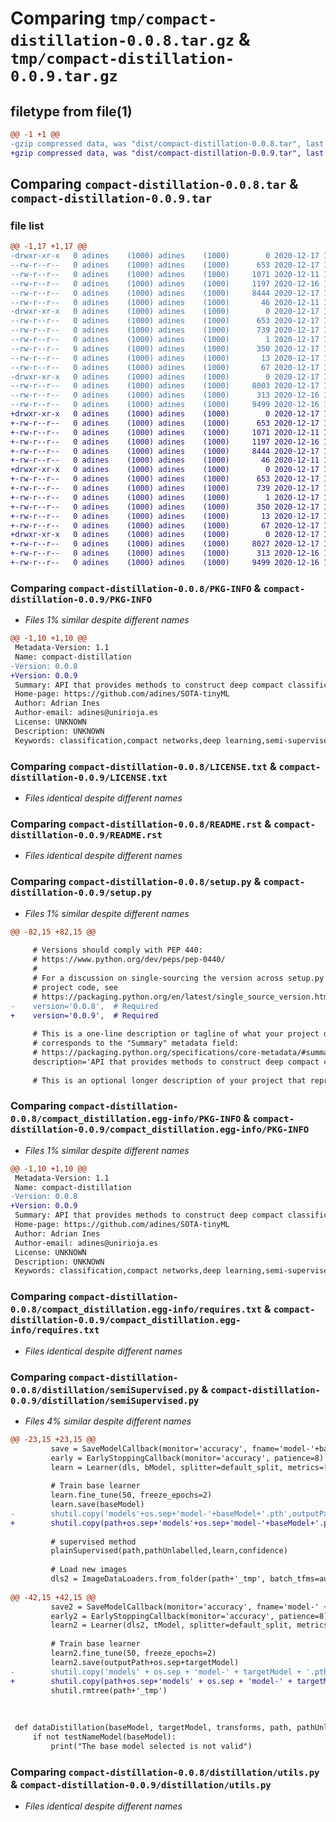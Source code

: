 # Comparing `tmp/compact-distillation-0.0.8.tar.gz` & `tmp/compact-distillation-0.0.9.tar.gz`

## filetype from file(1)

```diff
@@ -1 +1 @@
-gzip compressed data, was "dist/compact-distillation-0.0.8.tar", last modified: Thu Dec 17 12:08:14 2020, max compression
+gzip compressed data, was "dist/compact-distillation-0.0.9.tar", last modified: Thu Dec 17 12:34:29 2020, max compression
```

## Comparing `compact-distillation-0.0.8.tar` & `compact-distillation-0.0.9.tar`

### file list

```diff
@@ -1,17 +1,17 @@
-drwxr-xr-x   0 adines    (1000) adines    (1000)        0 2020-12-17 12:08:14.000000 compact-distillation-0.0.8/
--rw-r--r--   0 adines    (1000) adines    (1000)      653 2020-12-17 12:08:14.000000 compact-distillation-0.0.8/PKG-INFO
--rw-r--r--   0 adines    (1000) adines    (1000)     1071 2020-12-11 12:52:05.000000 compact-distillation-0.0.8/LICENSE.txt
--rw-r--r--   0 adines    (1000) adines    (1000)     1197 2020-12-16 16:41:18.000000 compact-distillation-0.0.8/README.rst
--rw-r--r--   0 adines    (1000) adines    (1000)     8444 2020-12-17 12:08:09.000000 compact-distillation-0.0.8/setup.py
--rw-r--r--   0 adines    (1000) adines    (1000)       46 2020-12-11 12:52:32.000000 compact-distillation-0.0.8/MANIFEST.in
-drwxr-xr-x   0 adines    (1000) adines    (1000)        0 2020-12-17 12:08:14.000000 compact-distillation-0.0.8/compact_distillation.egg-info/
--rw-r--r--   0 adines    (1000) adines    (1000)      653 2020-12-17 12:08:13.000000 compact-distillation-0.0.8/compact_distillation.egg-info/PKG-INFO
--rw-r--r--   0 adines    (1000) adines    (1000)      739 2020-12-17 12:08:13.000000 compact-distillation-0.0.8/compact_distillation.egg-info/requires.txt
--rw-r--r--   0 adines    (1000) adines    (1000)        1 2020-12-17 12:08:13.000000 compact-distillation-0.0.8/compact_distillation.egg-info/dependency_links.txt
--rw-r--r--   0 adines    (1000) adines    (1000)      350 2020-12-17 12:08:13.000000 compact-distillation-0.0.8/compact_distillation.egg-info/SOURCES.txt
--rw-r--r--   0 adines    (1000) adines    (1000)       13 2020-12-17 12:08:13.000000 compact-distillation-0.0.8/compact_distillation.egg-info/top_level.txt
--rw-r--r--   0 adines    (1000) adines    (1000)       67 2020-12-17 12:08:14.000000 compact-distillation-0.0.8/setup.cfg
-drwxr-xr-x   0 adines    (1000) adines    (1000)        0 2020-12-17 12:08:14.000000 compact-distillation-0.0.8/distillation/
--rw-r--r--   0 adines    (1000) adines    (1000)     8003 2020-12-17 12:08:09.000000 compact-distillation-0.0.8/distillation/semiSupervised.py
--rw-r--r--   0 adines    (1000) adines    (1000)      313 2020-12-16 17:48:57.000000 compact-distillation-0.0.8/distillation/__init__.py
--rw-r--r--   0 adines    (1000) adines    (1000)     9499 2020-12-16 16:37:39.000000 compact-distillation-0.0.8/distillation/utils.py
+drwxr-xr-x   0 adines    (1000) adines    (1000)        0 2020-12-17 12:34:29.000000 compact-distillation-0.0.9/
+-rw-r--r--   0 adines    (1000) adines    (1000)      653 2020-12-17 12:34:29.000000 compact-distillation-0.0.9/PKG-INFO
+-rw-r--r--   0 adines    (1000) adines    (1000)     1071 2020-12-11 12:52:05.000000 compact-distillation-0.0.9/LICENSE.txt
+-rw-r--r--   0 adines    (1000) adines    (1000)     1197 2020-12-16 16:41:18.000000 compact-distillation-0.0.9/README.rst
+-rw-r--r--   0 adines    (1000) adines    (1000)     8444 2020-12-17 12:34:27.000000 compact-distillation-0.0.9/setup.py
+-rw-r--r--   0 adines    (1000) adines    (1000)       46 2020-12-11 12:52:32.000000 compact-distillation-0.0.9/MANIFEST.in
+drwxr-xr-x   0 adines    (1000) adines    (1000)        0 2020-12-17 12:34:29.000000 compact-distillation-0.0.9/compact_distillation.egg-info/
+-rw-r--r--   0 adines    (1000) adines    (1000)      653 2020-12-17 12:34:29.000000 compact-distillation-0.0.9/compact_distillation.egg-info/PKG-INFO
+-rw-r--r--   0 adines    (1000) adines    (1000)      739 2020-12-17 12:34:29.000000 compact-distillation-0.0.9/compact_distillation.egg-info/requires.txt
+-rw-r--r--   0 adines    (1000) adines    (1000)        1 2020-12-17 12:34:29.000000 compact-distillation-0.0.9/compact_distillation.egg-info/dependency_links.txt
+-rw-r--r--   0 adines    (1000) adines    (1000)      350 2020-12-17 12:34:29.000000 compact-distillation-0.0.9/compact_distillation.egg-info/SOURCES.txt
+-rw-r--r--   0 adines    (1000) adines    (1000)       13 2020-12-17 12:34:29.000000 compact-distillation-0.0.9/compact_distillation.egg-info/top_level.txt
+-rw-r--r--   0 adines    (1000) adines    (1000)       67 2020-12-17 12:34:29.000000 compact-distillation-0.0.9/setup.cfg
+drwxr-xr-x   0 adines    (1000) adines    (1000)        0 2020-12-17 12:34:29.000000 compact-distillation-0.0.9/distillation/
+-rw-r--r--   0 adines    (1000) adines    (1000)     8027 2020-12-17 12:34:27.000000 compact-distillation-0.0.9/distillation/semiSupervised.py
+-rw-r--r--   0 adines    (1000) adines    (1000)      313 2020-12-16 17:48:57.000000 compact-distillation-0.0.9/distillation/__init__.py
+-rw-r--r--   0 adines    (1000) adines    (1000)     9499 2020-12-16 16:37:39.000000 compact-distillation-0.0.9/distillation/utils.py
```

### Comparing `compact-distillation-0.0.8/PKG-INFO` & `compact-distillation-0.0.9/PKG-INFO`

 * *Files 1% similar despite different names*

```diff
@@ -1,10 +1,10 @@
 Metadata-Version: 1.1
 Name: compact-distillation
-Version: 0.0.8
+Version: 0.0.9
 Summary: API that provides methods to construct deep compact classification models using semi-supervised methods.
 Home-page: https://github.com/adines/SOTA-tinyML
 Author: Adrian Ines
 Author-email: adines@unirioja.es
 License: UNKNOWN
 Description: UNKNOWN
 Keywords: classification,compact networks,deep learning,semi-supervised
```

### Comparing `compact-distillation-0.0.8/LICENSE.txt` & `compact-distillation-0.0.9/LICENSE.txt`

 * *Files identical despite different names*

### Comparing `compact-distillation-0.0.8/README.rst` & `compact-distillation-0.0.9/README.rst`

 * *Files identical despite different names*

### Comparing `compact-distillation-0.0.8/setup.py` & `compact-distillation-0.0.9/setup.py`

 * *Files 1% similar despite different names*

```diff
@@ -82,15 +82,15 @@
 
     # Versions should comply with PEP 440:
     # https://www.python.org/dev/peps/pep-0440/
     #
     # For a discussion on single-sourcing the version across setup.py and the
     # project code, see
     # https://packaging.python.org/en/latest/single_source_version.html
-    version='0.0.8',  # Required
+    version='0.0.9',  # Required
 
     # This is a one-line description or tagline of what your project does. This
     # corresponds to the "Summary" metadata field:
     # https://packaging.python.org/specifications/core-metadata/#summary
     description='API that provides methods to construct deep compact classification models using semi-supervised methods.',  # Required
 
     # This is an optional longer description of your project that represents
```

### Comparing `compact-distillation-0.0.8/compact_distillation.egg-info/PKG-INFO` & `compact-distillation-0.0.9/compact_distillation.egg-info/PKG-INFO`

 * *Files 1% similar despite different names*

```diff
@@ -1,10 +1,10 @@
 Metadata-Version: 1.1
 Name: compact-distillation
-Version: 0.0.8
+Version: 0.0.9
 Summary: API that provides methods to construct deep compact classification models using semi-supervised methods.
 Home-page: https://github.com/adines/SOTA-tinyML
 Author: Adrian Ines
 Author-email: adines@unirioja.es
 License: UNKNOWN
 Description: UNKNOWN
 Keywords: classification,compact networks,deep learning,semi-supervised
```

### Comparing `compact-distillation-0.0.8/compact_distillation.egg-info/requires.txt` & `compact-distillation-0.0.9/compact_distillation.egg-info/requires.txt`

 * *Files identical despite different names*

### Comparing `compact-distillation-0.0.8/distillation/semiSupervised.py` & `compact-distillation-0.0.9/distillation/semiSupervised.py`

 * *Files 4% similar despite different names*

```diff
@@ -23,15 +23,15 @@
         save = SaveModelCallback(monitor='accuracy', fname='model-'+baseModel)
         early = EarlyStoppingCallback(monitor='accuracy', patience=8)
         learn = Learner(dls, bModel, splitter=default_split, metrics=[accuracy], cbs=[early, save])
 
         # Train base learner
         learn.fine_tune(50, freeze_epochs=2)
         learn.save(baseModel)
-        shutil.copy('models'+os.sep+'model-'+baseModel+'.pth',outputPath)
+        shutil.copy(path+os.sep+'models'+os.sep+'model-'+baseModel+'.pth',outputPath)
 
         # supervised method
         plainSupervised(path,pathUnlabelled,learn,confidence)
 
         # Load new images
         dls2 = ImageDataLoaders.from_folder(path+'_tmp', batch_tfms=aug_transforms(), item_tfms=Resize(size), bs=bs)
 
@@ -42,15 +42,15 @@
         save2 = SaveModelCallback(monitor='accuracy', fname='model-' + targetModel)
         early2 = EarlyStoppingCallback(monitor='accuracy', patience=8)
         learn2 = Learner(dls2, tModel, splitter=default_split, metrics=[accuracy], cbs=[early2, save2])
 
         # Train base learner
         learn2.fine_tune(50, freeze_epochs=2)
         learn2.save(outputPath+os.sep+targetModel)
-        shutil.copy('models' + os.sep + 'model-' + targetModel + '.pth', outputPath)
+        shutil.copy(path+os.sep+'models' + os.sep + 'model-' + targetModel + '.pth', outputPath)
         shutil.rmtree(path+'_tmp')
 
 
 
 def dataDistillation(baseModel, targetModel, transforms, path, pathUnlabelled, outputPath, bs=32, size=224, confidence=0.8):
     if not testNameModel(baseModel):
         print("The base model selected is not valid")
```

### Comparing `compact-distillation-0.0.8/distillation/utils.py` & `compact-distillation-0.0.9/distillation/utils.py`

 * *Files identical despite different names*


